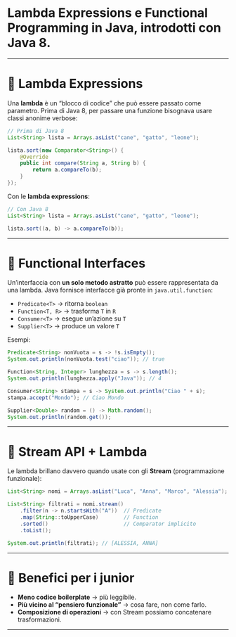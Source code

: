 # **Lambda Expressions** e **Functional Programming in Java**, introdotti con **Java 8**.

---

# 🔹 Lambda Expressions

Una **lambda** è un “blocco di codice” che può essere passato come parametro.
Prima di Java 8, per passare una funzione bisognava usare classi anonime verbose:

```java
// Prima di Java 8
List<String> lista = Arrays.asList("cane", "gatto", "leone");

lista.sort(new Comparator<String>() {
    @Override
    public int compare(String a, String b) {
        return a.compareTo(b);
    }
});
```

Con le **lambda expressions**:

```java
// Con Java 8
List<String> lista = Arrays.asList("cane", "gatto", "leone");

lista.sort((a, b) -> a.compareTo(b));
```

---

# 🔹 Functional Interfaces

Un’interfaccia con **un solo metodo astratto** può essere rappresentata da una lambda.
Java fornisce interfacce già pronte in `java.util.function`:

* `Predicate<T>` → ritorna `boolean`
* `Function<T, R>` → trasforma `T` in `R`
* `Consumer<T>` → esegue un’azione su `T`
* `Supplier<T>` → produce un valore `T`

Esempi:

```java
Predicate<String> nonVuota = s -> !s.isEmpty();
System.out.println(nonVuota.test("ciao")); // true

Function<String, Integer> lunghezza = s -> s.length();
System.out.println(lunghezza.apply("Java")); // 4

Consumer<String> stampa = s -> System.out.println("Ciao " + s);
stampa.accept("Mondo"); // Ciao Mondo

Supplier<Double> random = () -> Math.random();
System.out.println(random.get());
```

---

# 🔹 Stream API + Lambda

Le lambda brillano davvero quando usate con gli **Stream** (programmazione funzionale):

```java
List<String> nomi = Arrays.asList("Luca", "Anna", "Marco", "Alessia");

List<String> filtrati = nomi.stream()
    .filter(n -> n.startsWith("A"))  // Predicate
    .map(String::toUpperCase)        // Function
    .sorted()                        // Comparator implicito
    .toList();

System.out.println(filtrati); // [ALESSIA, ANNA]
```

---

# 🔹 Benefici per i junior

* **Meno codice boilerplate** → più leggibile.
* **Più vicino al “pensiero funzionale”** → cosa fare, non come farlo.
* **Composizione di operazioni** → con Stream possiamo concatenare trasformazioni.

---


